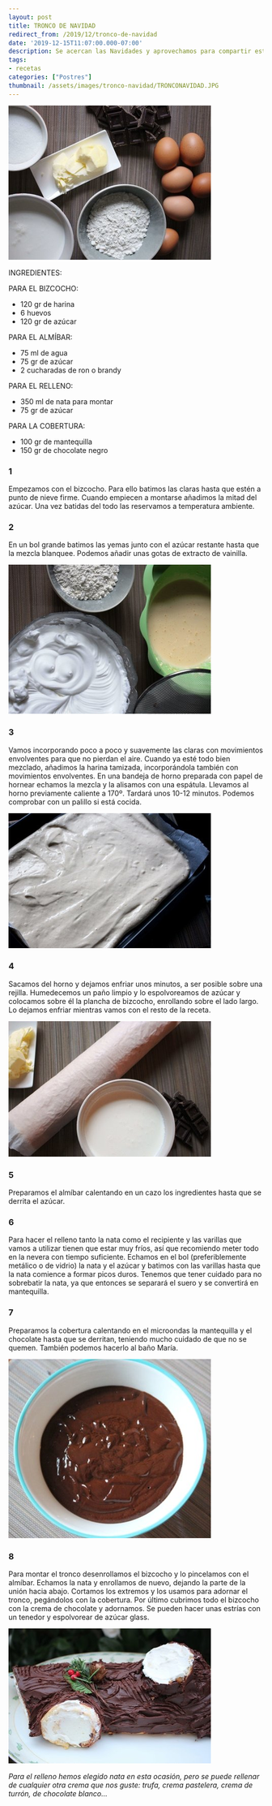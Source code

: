 ```yaml
---
layout: post
title: TRONCO DE NAVIDAD
redirect_from: /2019/12/tronco-de-navidad
date: '2019-12-15T11:07:00.000-07:00'
description: Se acercan las Navidades y aprovechamos para compartir este clásico postre.
tags:
- recetas
categories: ["Postres"]
thumbnail: /assets/images/tronco-navidad/TRONCONAVIDAD.JPG
---
```


![](/assets/images/tronco-navidad/IMG_6875.JPG)

INGREDIENTES:

PARA EL BIZCOCHO:
* 120 gr de harina
* 6 huevos
* 120 gr de azúcar

PARA EL ALMÍBAR:
* 75 ml de agua
* 75 gr de azúcar
* 2 cucharadas de ron o brandy

PARA EL RELLENO:
* 350 ml de nata para montar
* 75 gr de azúcar

PARA LA COBERTURA:
* 100 gr de mantequilla
* 150 gr de chocolate negro



### 1

Empezamos con el bizcocho. Para ello batimos las claras hasta que estén a punto de nieve firme. Cuando empiecen a montarse añadimos la mitad del azúcar. Una vez batidas del todo las reservamos a temperatura ambiente.



### 2

En un bol grande batimos las yemas junto con el azúcar restante hasta que la mezcla blanquee. Podemos añadir unas gotas de extracto de vainilla.

![](/assets/images/tronco-navidad/IMG_6888.JPG)


### 3

Vamos incorporando poco a poco y suavemente las claras con movimientos envolventes para que no pierdan el aire. Cuando ya esté todo bien mezclado, añadimos la harina tamizada, incorporándola también con movimientos envolventes. En una bandeja de horno preparada con papel de hornear echamos la mezcla y la alisamos con una espátula. Llevamos al horno previamente caliente a 170º. Tardará unos 10-12 minutos. Podemos comprobar con un palillo si está cocida. 

![](/assets/images/tronco-navidad/IMG_6890.JPG)

### 4

Sacamos del horno y dejamos enfriar unos minutos, a ser posible sobre una rejilla. Humedecemos un paño limpio y lo espolvoreamos de azúcar y colocamos sobre él la plancha de bizcocho, enrollando sobre el lado largo. Lo dejamos enfriar mientras vamos con el resto de la receta.

![](/assets/images/tronco-navidad/IMG_6894.JPG)

### 5

Preparamos el almíbar calentando en un cazo los ingredientes hasta que se derrita el azúcar.

### 6

Para hacer el relleno tanto la nata como el recipiente y las varillas que vamos a utilizar tienen que estar muy fríos, así que recomiendo meter todo en la nevera con tiempo suficiente. Echamos en el bol (preferiblemente metálico o de vidrio) la nata y el azúcar y batimos con las varillas hasta que la nata comience a formar picos duros. Tenemos que tener cuidado para no sobrebatir la nata, ya que entonces se separará el suero y se convertirá en mantequilla.

### 7

Preparamos la cobertura calentando en el microondas la mantequilla y el chocolate hasta que se derritan, teniendo mucho cuidado de que no se quemen. También podemos hacerlo al baño María.

![](/assets/images/tronco-navidad/IMG_6900.JPG)


### 8

Para montar el tronco desenrollamos el bizcocho y lo pincelamos con el almíbar.
Echamos la nata y enrollamos de nuevo, dejando la parte de la unión hacia abajo.
Cortamos los extremos y los usamos para adornar el tronco, pegándolos con la
cobertura. Por último cubrimos todo el bizcocho con la crema de chocolate y
adornamos. Se pueden hacer unas estrías con un tenedor y espolvorear de azúcar
glass.

![](/assets/images/tronco-navidad/IMG_6911.JPG)

_Para el relleno hemos elegido nata en esta ocasión, pero se puede rellenar de cualquier otra crema que nos guste: trufa, crema pastelera, crema de turrón, de chocolate blanco..._
